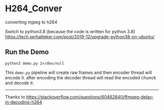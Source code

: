 # H264_Conver
converting mjpeg to h264


Switch to python3.8  (because the code is written for python 3.8)  
https://tech.serhatteker.com/post/2019-12/upgrade-python38-on-ubuntu/  

## Run the Demo

```
python3 demo.py 2>/dev/null  
```
This `demo.py` pipeline will create raw frames and then encoder thread will encode it. after encoding the decoder thread will read the encoded chunck and decode it.



---
Thanks to https://stackoverflow.com/questions/60462840/ffmpeg-delay-in-decoding-h264

